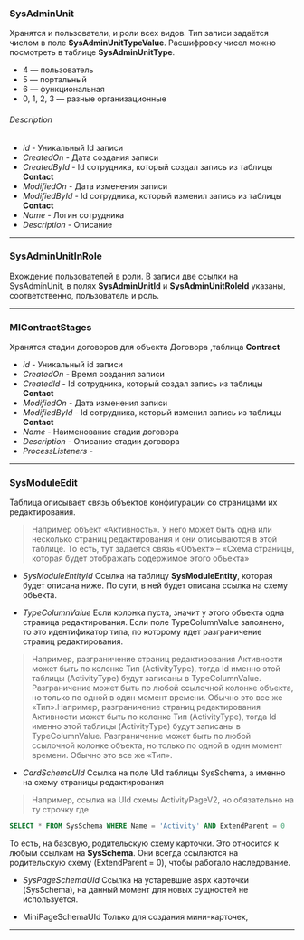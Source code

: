### SysAdminUnit
Хранятся и пользователи, и роли всех видов.
Тип записи задаётся числом в поле **SysAdminUnitTypeValue**.
Расшифровку чисел можно посмотреть в таблице **SysAdminUnitType**.
- 4 — пользователь
- 5 — портальный
- 6 — функциональная
- 0, 1, 2, 3 — разные организационные

###### Description

- *id* - Уникальный Id записи
- *CreatedOn* - Дата создания записи
- *CreatedById* - Id сотрудника, который создал запись из таблицы **Contact**
- *ModifiedOn* - Дата изменения записи
- *ModifiedById* - Id сотрудника, который изменил запись из таблицы **Contact**
- *Name* - Логин сотрудника
- *Description* - Описание 

------------


### SysAdminUnitInRole
Вхождение пользователей в роли. В записи две ссылки на SysAdminUnit,
в полях **SysAdminUnitId** и **SysAdminUnitRoleId** указаны, соответственно, пользователь и роль.

------------


### MIContractStages
Хранятся стадии договоров для объекта Договора ,таблица **Contract**
- *id* - Уникальный id записи
- *CreatedOn* - Время создания записи
- *CreatedId* - Id сотрудника, который создал запись из таблицы **Contact**
- *ModifiedOn* - Дата изменения записи
- *ModifiedById* - Id сотрудника, который изменил запись из таблицы **Contact**
- *Name* - Наименование стадии договора
- *Description* - Описание стадии договора
- *ProcessListeners* - 

------------


### SysModuleEdit

 Таблица описывает связь объектов конфигурации со страницами их редактирования.

>  Например объект «Активность». У него может быть одна или несколько страниц редактирования и они описываются в этой таблице. То есть, тут задается связь «Объект» – «Схема страницы, которая будет отображать содержимое этого объекта»

- *SysModuleEntityId*
Ссылка на таблицу **SysModuleEntity**, которая будет описана ниже. По сути, в ней будет описана ссылка на схему объекта.

- *TypeColumnValue*
Если колонка пуста, значит у этого объекта одна страница редактирования. Если поле TypeColumnValue заполнено, то это идентификатор типа, по которому идет разграничение страниц редактирования.
> Например, разграничение страниц редактирования Активности может быть по колонке Тип (ActivityType), тогда Id именно этой таблицы (ActivityType) будут записаны в TypeColumnValue. Разграничение может быть по любой ссылочной колонке объекта, но только по одной в один момент времени. Обычно это все же «Тип».Например, разграничение страниц редактирования Активности может быть по колонке Тип (ActivityType), тогда Id именно этой таблицы (ActivityType) будут записаны в TypeColumnValue. Разграничение может быть по любой ссылочной колонке объекта, но только по одной в один момент времени. Обычно это все же «Тип».

- *CardSchemaUId*
Ссылка на поле UId таблицы SysSchema, а именно на схему страницы редактирования
> Например, ссылка на UId схемы ActivityPageV2, но обязательно на ту строчку где
```sql
SELECT * FROM SysSchema WHERE Name = 'Activity' AND ExtendParent = 0
```
То есть, на базовую, родительскую схему карточки. Это относится к любым ссылкам на **SysSchema**. Они всегда ссылаются на родительскую схему (ExtendParent = 0), чтобы работало наследование.

- *SysPageSchemaUId*
Ссылка на устаревшие aspx карточки (SysSchema), на данный момент для новых сущностей не используется.

- MiniPageSchemaUId
 Только для создания мини-карточек,

------------
